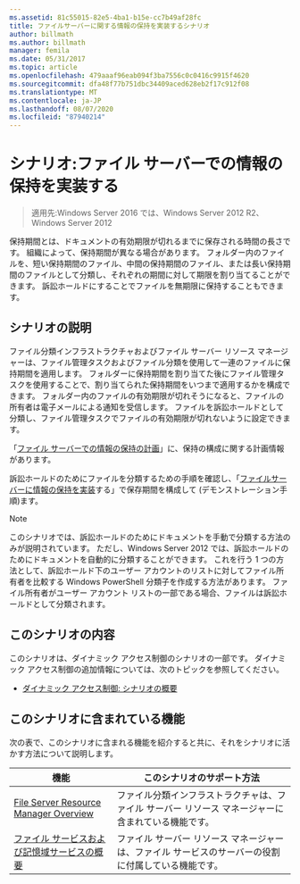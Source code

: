 ```yaml
---
ms.assetid: 81c55015-82e5-4ba1-b15e-cc7b49af28fc
title: ファイルサーバーに関する情報の保持を実装するシナリオ
author: billmath
ms.author: billmath
manager: femila
ms.date: 05/31/2017
ms.topic: article
ms.openlocfilehash: 479aaaf96eab094f3ba7556c0c0416c9915f4620
ms.sourcegitcommit: dfa48f77b751dbc34409aced628eb2f17c912f08
ms.translationtype: MT
ms.contentlocale: ja-JP
ms.lasthandoff: 08/07/2020
ms.locfileid: "87940214"
---
```

# <a name="scenario-implement-retention-of-information-on-file-servers"></a>シナリオ:ファイル サーバーでの情報の保持を実装する

>適用先:Windows Server 2016 では、Windows Server 2012 R2、Windows Server 2012

保持期間とは、ドキュメントの有効期限が切れるまでに保存される時間の長さです。 組織によって、保持期間が異なる場合があります。 フォルダー内のファイルを、短い保持期間のファイル、中間の保持期間のファイル、または長い保持期間のファイルとして分類し、それぞれの期間に対して期限を割り当てることができます。 訴訟ホールドにすることでファイルを無期限に保持することもできます。

## <a name="scenario-description"></a><a name="BKMK_OVER"></a>シナリオの説明
ファイル分類インフラストラクチャおよびファイル サーバー リソース マネージャーは、ファイル管理タスクおよびファイル分類を使用して一連のファイルに保持期間を適用します。 フォルダーに保持期間を割り当てた後にファイル管理タスクを使用することで、割り当てられた保持期間をいつまで適用するかを構成できます。 フォルダー内のファイルの有効期限が切れそうになると、ファイルの所有者は電子メールによる通知を受信します。 ファイルを訴訟ホールドとして分類し、ファイル管理タスクでファイルの有効期限が切れないように設定できます。

「[ファイル サーバーでの情報の保持の計画](assetId:///edf13190-7077-455a-ac01-f534064a9e0c)」に、保持の構成に関する計画情報があります。

訴訟ホールドのためにファイルを分類するための手順を確認し、「[ファイルサーバーに情報の保持を実装](Deploy-Implementing-Retention-of-Information-on-File-Servers--Demonstration-Steps-.md)する」で保存期間を構成して &#40;デモンストレーション手順&#41;ます。

> [!NOTE]
> このシナリオでは、訴訟ホールドのためにドキュメントを手動で分類する方法のみが説明されています。 ただし、Windows Server 2012 では、訴訟ホールドのためにドキュメントを自動的に分類することができます。 これを行う 1 つの方法として、訴訟ホールド下のユーザー アカウントのリストに対してファイル所有者を比較する Windows PowerShell 分類子を作成する方法があります。 ファイル所有者がユーザー アカウント リストの一部である場合、ファイルは訴訟ホールドとして分類されます。

## <a name="in-this-scenario"></a>このシナリオの内容
このシナリオは、ダイナミック アクセス制御のシナリオの一部です。 ダイナミック アクセス制御の追加情報については、次のトピックを参照してください。

-   [ダイナミック アクセス制御: シナリオの概要](Dynamic-Access-Control--Scenario-Overview.md)

## <a name="features-included-in-this-scenario"></a><a name="BKMK_NEW"></a>このシナリオに含まれている機能
次の表で、このシナリオに含まれる機能を紹介すると共に、それをシナリオに活かす方法について説明します。

|機能|このシナリオのサポート方法|
|-----------|---------------------------------|
|[File Server Resource Manager Overview](/previous-versions/windows/it-pro/windows-server-2012-R2-and-2012/hh831701(v=ws.11))|ファイル分類インフラストラクチャは、ファイル サーバー リソース マネージャーに含まれている機能です。|
|[ファイル サービスおよび記憶域サービスの概要](/previous-versions/windows/it-pro/windows-server-2012-R2-and-2012/hh831487(v=ws.11))|ファイル サーバー リソース マネージャーは、ファイル サービスのサーバーの役割に付属している機能です。|


